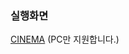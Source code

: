 ### 실행화면
[CINEMA](https://astounding-melba-06b08b.netlify.app) (PC만 지원합니다.) 

<!-- 컬러 https://colorpalettes.net/color-palette-349/ -->
